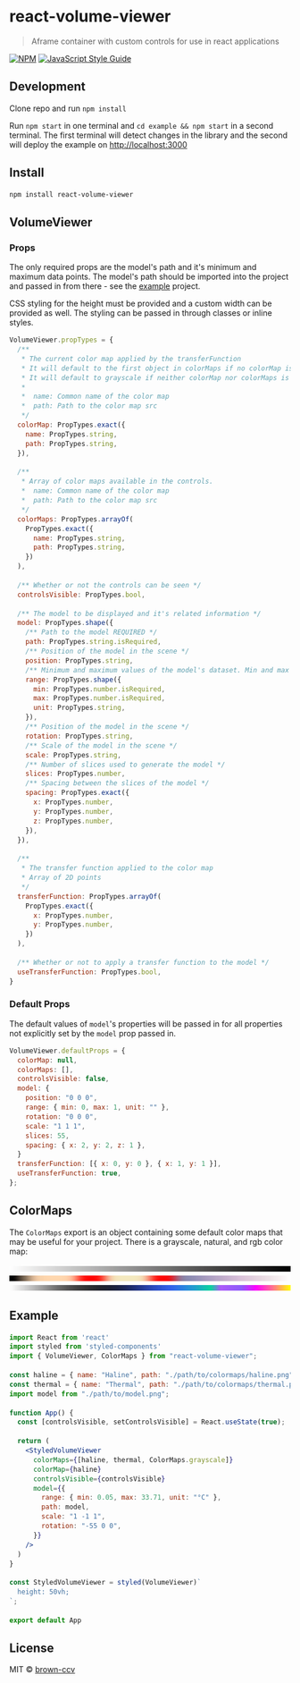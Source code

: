 # react-volume-viewer

> Aframe container with custom controls for use in react applications

[![NPM](https://img.shields.io/npm/v/react-volume-viewer.svg)](https://www.npmjs.com/package/react-volume-viewer) [![JavaScript Style Guide](https://img.shields.io/badge/code_style-standard-brightgreen.svg)](https://standardjs.com)

## Development

Clone repo and run `npm install`

Run `npm start` in one terminal and `cd example && npm start` in a second terminal. The first terminal will detect changes in the library and the second will deploy the example on [http://localhost:3000](http://localhost:3000)

## Install

```bash
npm install react-volume-viewer
```

## VolumeViewer

### Props

The only required props are the model's path and it's minimum and maximum data points. The model's path should be imported into the project and passed in from there - see the [example](#example) project.

CSS styling for the height must be provided and a custom width can be provided as well. The styling can be passed in through classes or inline styles.

```jsx
VolumeViewer.propTypes = {
  /**
   * The current color map applied by the transferFunction
   * It will default to the first object in colorMaps if no colorMap is provided
   * It will default to grayscale if neither colorMap nor colorMaps is provided.
   *
   *  name: Common name of the color map
   *  path: Path to the color map src
   */
  colorMap: PropTypes.exact({
    name: PropTypes.string,
    path: PropTypes.string,
  }),

  /**
   * Array of color maps available in the controls.
   *  name: Common name of the color map
   *  path: Path to the color map src
   */
  colorMaps: PropTypes.arrayOf(
    PropTypes.exact({
      name: PropTypes.string,
      path: PropTypes.string,
    })
  ),

  /** Whether or not the controls can be seen */
  controlsVisible: PropTypes.bool,

  /** The model to be displayed and it's related information */
  model: PropTypes.shape({
    /** Path to the model REQUIRED */
    path: PropTypes.string.isRequired,
    /** Position of the model in the scene */
    position: PropTypes.string,
    /** Minimum and maximum values of the model's dataset. Min and max values are required */
    range: PropTypes.shape({
      min: PropTypes.number.isRequired,
      max: PropTypes.number.isRequired,
      unit: PropTypes.string,
    }),
    /** Position of the model in the scene */
    rotation: PropTypes.string,
    /** Scale of the model in the scene */
    scale: PropTypes.string,
    /** Number of slices used to generate the model */
    slices: PropTypes.number,
    /** Spacing between the slices of the model */
    spacing: PropTypes.exact({
      x: PropTypes.number,
      y: PropTypes.number,
      z: PropTypes.number,
    }),
  }),

  /**
   * The transfer function applied to the color map
   * Array of 2D points
   */
  transferFunction: PropTypes.arrayOf(
    PropTypes.exact({
      x: PropTypes.number,
      y: PropTypes.number,
    })
  ),

  /** Whether or not to apply a transfer function to the model */
  useTransferFunction: PropTypes.bool,
}
```

### Default Props

The default values of `model`'s properties will be passed in for all properties not explicitly set by the `model` prop passed in.

```jsx
VolumeViewer.defaultProps = {
  colorMap: null,
  colorMaps: [],
  controlsVisible: false,
  model: {
    position: "0 0 0",
    range: { min: 0, max: 1, unit: "" },
    rotation: "0 0 0",
    scale: "1 1 1",
    slices: 55,
    spacing: { x: 2, y: 2, z: 1 },
  }
  transferFunction: [{ x: 0, y: 0 }, { x: 1, y: 1 }],
  useTransferFunction: true,
};

```

## ColorMaps

The `ColorMaps` export is an object containing some default color maps that may be useful for your project. There is a grayscale, natural, and rgb color map:

<img alt="grayscale" src="./src/images/grayscale.png" height="10"/>
<img alt="natural" src="./src/images/natural.png" height="10"/>
<img alt="rgb" src="./src/images/rgb.png" height="10"/>

## Example

```jsx
import React from 'react'
import styled from 'styled-components'
import { VolumeViewer, ColorMaps } from "react-volume-viewer";

const haline = { name: "Haline", path: "./path/to/colormaps/haline.png" };
const thermal = { name: "Thermal", path: "./path/to/colormaps/thermal.png" };
import model from "./path/to/model.png";

function App() {
  const [controlsVisible, setControlsVisible] = React.useState(true);

  return (
    <StyledVolumeViewer
      colorMaps={[haline, thermal, ColorMaps.grayscale]}
      colorMap={haline}
      controlsVisible={controlsVisible}
      model={{
        range: { min: 0.05, max: 33.71, unit: "°C" },
        path: model,
        scale: "1 -1 1",
        rotation: "-55 0 0",
      }}
    />
  )
}

const StyledVolumeViewer = styled(VolumeViewer)`
  height: 50vh;
`;

export default App
```

## License

MIT © [brown-ccv](https://github.com/brown-ccv)
